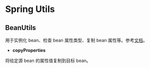 # Spring Utils

## BeanUtils

用于实例化 bean、检查 bean 属性类型、复制 bean 属性等。参考[文档](https://docs.spring.io/spring-framework/docs/current/javadoc-api/org/springframework/beans/BeanUtils.html)。

- **copyProperties**

将给定源 bean 的属性值复制到目标 bean。

